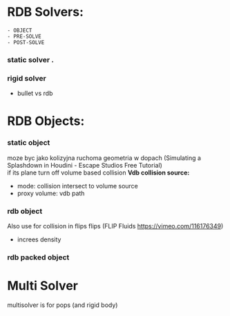 # RDB Solvers:   

```
- OBJECT
- PRE-SOLVE
- POST-SOLVE
```

### static solver . 

### rigid solver 
- bullet vs rdb   

# RDB Objects:  

### static object 
moze byc jako kolizyjna ruchoma geometria w dopach (Simulating a Splashdown in Houdini - Escape Studios Free Tutorial)  
if its plane turn off volume based collision
**Vdb collision source:**
- mode: collision intersect to volume source 
- proxy volume: vdb path

### rdb object  
Also use for collision in flips  flips  (FLIP Fluids https://vimeo.com/116176349)
- increes density 

### rdb packed object  


# Multi Solver  
multisolver is for pops (and rigid body)  
